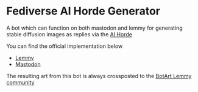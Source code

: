 # Fediverse AI Horde Generator

A bot which can function on both mastodon and lemmy for generating stable diffusion images as replies via the [AI Horde](https://aihorde.net)

You can find the official implementation below

* [Lemmy](https://lemmy.dbzer0.com/u/aihorde)
* [Mastodon](https://sigmoid.social/@stablehorde_generator)

The resulting art from this bot is always crossposted to the [BotArt Lemmy community](https://lemmy.dbzer0.com/c/botart)